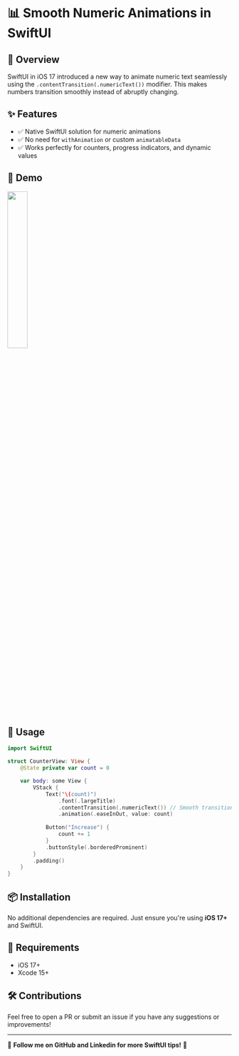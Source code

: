 # 📊 Smooth Numeric Animations in SwiftUI

## 🚀 Overview
SwiftUI in iOS 17 introduced a new way to animate numeric text seamlessly using the `.contentTransition(.numericText())` modifier. This makes numbers transition smoothly instead of abruptly changing.

## ✨ Features
- ✅ Native SwiftUI solution for numeric animations
- ✅ No need for `withAnimation` or custom `animatableData`
- ✅ Works perfectly for counters, progress indicators, and dynamic values

## 📸 Demo
<img src="https://github.com/user-attachments/assets/7e45fc1a-6df3-436e-b221-6e1a98983a18" width=30%>

## 📜 Usage
```swift
import SwiftUI

struct CounterView: View {
    @State private var count = 0

    var body: some View {
        VStack {
            Text("\(count)")
                .font(.largeTitle)
                .contentTransition(.numericText()) // Smooth transition ✨
                .animation(.easeInOut, value: count)
            
            Button("Increase") {
                count += 1
            }
            .buttonStyle(.borderedProminent)
        }
        .padding()
    }
}
```

## 📦 Installation
No additional dependencies are required. Just ensure you're using **iOS 17+** and SwiftUI.

## 🎯 Requirements
- iOS 17+
- Xcode 15+

## 🛠️ Contributions
Feel free to open a PR or submit an issue if you have any suggestions or improvements!

---

📌 **Follow me on GitHub and Linkedin for more SwiftUI tips!** 🚀
